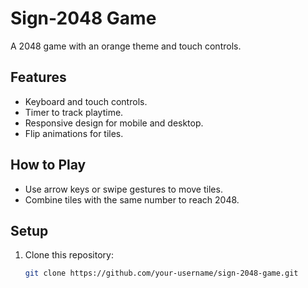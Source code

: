 # Sign-2048 Game

A 2048 game with an orange theme and touch controls.

## Features
- Keyboard and touch controls.
- Timer to track playtime.
- Responsive design for mobile and desktop.
- Flip animations for tiles.

## How to Play
- Use arrow keys or swipe gestures to move tiles.
- Combine tiles with the same number to reach 2048.

## Setup
1. Clone this repository:
   ```bash
   git clone https://github.com/your-username/sign-2048-game.git
